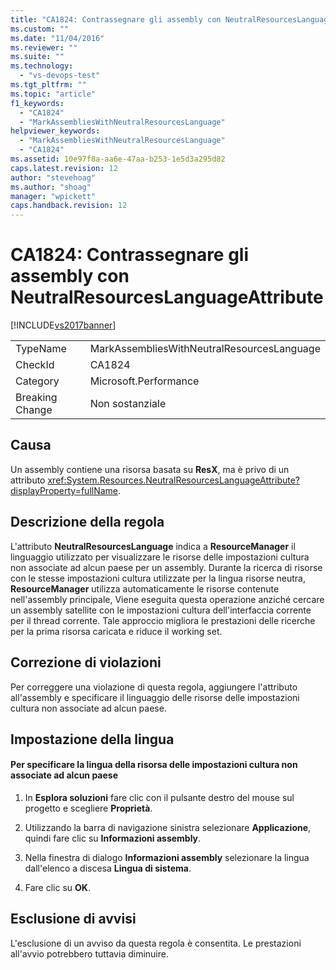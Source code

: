```yaml
---
title: "CA1824: Contrassegnare gli assembly con NeutralResourcesLanguageAttribute | Microsoft Docs"
ms.custom: ""
ms.date: "11/04/2016"
ms.reviewer: ""
ms.suite: ""
ms.technology: 
  - "vs-devops-test"
ms.tgt_pltfrm: ""
ms.topic: "article"
f1_keywords: 
  - "CA1824"
  - "MarkAssembliesWithNeutralResourcesLanguage"
helpviewer_keywords: 
  - "MarkAssembliesWithNeutralResourcesLanguage"
  - "CA1824"
ms.assetid: 10e97f8a-aa6e-47aa-b253-1e5d3a295d82
caps.latest.revision: 12
author: "stevehoag"
ms.author: "shoag"
manager: "wpickett"
caps.handback.revision: 12
---
```

# CA1824: Contrassegnare gli assembly con NeutralResourcesLanguageAttribute
[!INCLUDE[vs2017banner](../code-quality/includes/vs2017banner.md)]

|||  
|-|-|  
|TypeName|MarkAssembliesWithNeutralResourcesLanguage|  
|CheckId|CA1824|  
|Category|Microsoft.Performance|  
|Breaking Change|Non sostanziale|  
  
## Causa  
 Un assembly contiene una risorsa basata su **ResX**, ma è privo di un attributo <xref:System.Resources.NeutralResourcesLanguageAttribute?displayProperty=fullName>.  
  
## Descrizione della regola  
 L'attributo **NeutralResourcesLanguage** indica a **ResourceManager** il linguaggio utilizzato per visualizzare le risorse delle impostazioni cultura non associate ad alcun paese per un assembly.  Durante la ricerca di risorse con le stesse impostazioni cultura utilizzate per la lingua risorse neutra, **ResourceManager** utilizza automaticamente le risorse contenute nell'assembly principale,  Viene eseguita questa operazione anziché cercare un assembly satellite con le impostazioni cultura dell'interfaccia corrente per il thread corrente.  Tale approccio migliora le prestazioni delle ricerche per la prima risorsa caricata e riduce il working set.  
  
## Correzione di violazioni  
 Per correggere una violazione di questa regola, aggiungere l'attributo all'assembly e specificare il linguaggio delle risorse delle impostazioni cultura non associate ad alcun paese.  
  
## Impostazione della lingua  
  
#### Per specificare la lingua della risorsa delle impostazioni cultura non associate ad alcun paese  
  
1.  In **Esplora soluzioni** fare clic con il pulsante destro del mouse sul progetto e scegliere **Proprietà**.  
  
2.  Utilizzando la barra di navigazione sinistra selezionare **Applicazione**, quindi fare clic su **Informazioni assembly**.  
  
3.  Nella finestra di dialogo **Informazioni assembly** selezionare la lingua dall'elenco a discesa **Lingua di sistema**.  
  
4.  Fare clic su **OK**.  
  
## Esclusione di avvisi  
 L'esclusione di un avviso da questa regola è consentita.  Le prestazioni all'avvio potrebbero tuttavia diminuire.